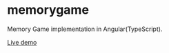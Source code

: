 # memorygame
Memory Game implementation in Angular(TypeScript).

[Live demo](https://4db.github.io/memorygame/docs/index.html)
